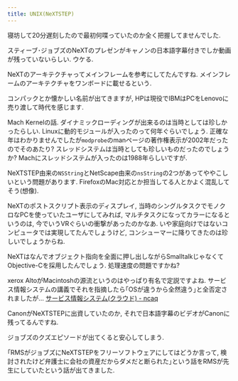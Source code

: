 ```yaml
---
title: UNIX(NeXTSTEP)
---
```


寝坊して20分遅刻したので最初何喋っていたのか全く把握してませんでした.

スティーブ･ジョブズのNeXTのプレゼンがキャノンの日本語字幕付きでしか動画が残っていないらしい.
ウケる.

NeXTのアーキテクチャってメインフレームを参考にしてたんですね.
メインフレームのアーキテクチャをワンボードに載せるという.

コンパックとか懐かしい名前が出てきますが,
HPは現役でIBMはPCをLenovoに売り渡して時代を感じます.

Mach Kernelの話.
ダイナミックローディングが出来るのは当時としては珍しかったらしい.
Linuxに動的モジュールが入ったのって何年ぐらいでしょう.
正確な年はわかりませんでしたが`modprobe`のmanページの著作権表示が2002年だったのでそのあたり?
スレッドシステムは当時としても珍しいものだったのでしょうか?
Machにスレッドシステムが入ったのは1988年らしいですが.

NeXTSTEP由来の`NSString`とNetScape由来の`nsString`の2つがあってややこしいという問題があります.
FirefoxのMac対応とか担当してる人とかよく混乱してそう(想像).

NeXTのポストスクリプト表示のディスプレイ,
当時のシングルタスクでモノクロなPCを使っていたユーザにしてみれば,
マルチタスクになってカラーになるというのは,
今でいうVRぐらいの衝撃があったのかなあ.
いや家庭向けではないコンピュータでは実現してたんでしょうけど,
コンシューマーに降りてきたのは珍しいでしょうからね.

NeXTはなんでオブジェクト指向を全面に押し出しながらSmalltalkじゃなくてObjective-Cを採用したんでしょう.
処理速度の問題ですかね?

xerox AltoがMacintoshの源流というのはやっぱり有名で定説ですよね.
サービス情報システムの講義でそれを指摘したら｢OSが違うから全然違う｣と全否定されましたが…
[サービス情報システム(クラウド) - ncaq](https://www.ncaq.net/2017/11/21/09/08/08/)

CanonがNeXTSTEPに出資していたのか,
それで日本語字幕のビデオがCanonに残ってるんですね.

ジョブズのクズエピソードが出てくると安心してしまう.

｢RMSがジョブズにNeXTSTEPをフリーソフトウェアにしてはどうか言って,
検討されたけど弁護士に会社の資産だからダメだと断られた｣という話をRMSが先生にしていたという話が出てきました.
